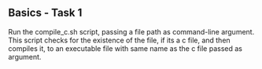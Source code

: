 ## Basics - Task 1

Run the compile_c.sh script, passing a file path as command-line argument. This script checks for the existence of the file, if its a c file, and then compiles it, to an executable file with same name as the c file passed as argument.